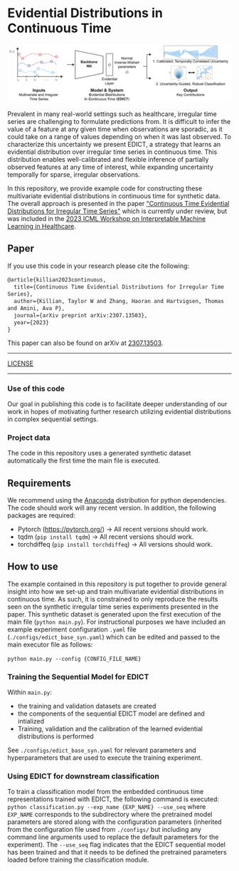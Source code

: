 # Evidential Distributions in Continuous Time

![Overview of the EDICT setting](./images/Overview.png)

Prevalent in many real-world settings such as healthcare, irregular time series are challenging to formulate predictions from. It is difficult to infer the value of a feature at any given time when observations are sporadic, as it could take on a range of values depending on when it was last observed. To characterize this uncertainty we present EDICT, a strategy that learns an evidential distribution over irregular time series in continuous time. This distribution enables well-calibrated and flexible inference of partially observed features at any time of interest, while expanding uncertainty temporally for sparse, irregular observations.

In this repository, we provide example code for constructing these multivariate evidential distributions in continuous time for synthetic data. The overall approach is presented in the paper ["Continuous Time Evidential Distributions for Irregular Time Series"](https://arxiv.org/abs/2307.13503) which is currently under review, but was included in the [2023 ICML Workshop on Interpretable Machine Learning in Healthcare](https://sites.google.com/view/imlh2023/home). 

## Paper
If you use this code in your research please cite the following:
```
@article{killian2023continuous,
  title={Continuous Time Evidential Distributions for Irregular Time Series},
  author={Killian, Taylor W and Zhang, Haoran and Hartvigsen, Thomas and Amini, Ava P},
  journal={arXiv preprint arXiv:2307.13503},
  year={2023}
}
```

This paper can also be found on arXiv at [2307.13503](https://arxiv.org/abs/2307.13503).

-----
[LICENSE](https://github.com/twkillian/EDICT/blob/master/LICENSE)

-----

### Use of this code 

Our goal in publishing this code is to facilitate deeper understanding of our work in hopes of motivating further research utilizing evidential distributions in complex sequential settings. 

### Project data 

The code in this repository uses a generated synthetic dataset automatically the first time the main file is executed. 

## Requirements

We recommend using the [Anaconda](https://docs.anaconda.com/anaconda/install/) distribution for python dependencies. The code should work will any recent version. In addition, the following packages are required:

- Pytorch (https://pytorch.org/) -> All recent versions should work.
- tqdm (`pip install tqdm`) -> All recent versions should work.
- torchdiffeq (`pip install torchdiffeq`) -> All versions should work. 

## How to use

The example contained in this repository is put together to provide general insight into how we set-up and train multivariate evidential distributions in continuous time. As such, it is constrained to only reproduce the results seen on the synthetic irregular time series experiments presented in the paper. This synthetic dataset is generated upon the first execution of the main file (`python main.py`). For instructional purposes we have included an example experiment configuration `.yaml` file (`./configs/edict_base_syn.yaml`) which can be edited and passed to the main executor file as follows: 

```python main.py --config {CONFIG_FILE_NAME}```

### Training the Sequential Model for EDICT

Within `main.py`:
 - the training and validation datasets are created
 - the components of the sequential EDICT model are defined and intialized
 - Training, validation and the calibration of the learned evidential distributions is performed

See `./configs/edict_base_syn.yaml` for relevant parameters and hyperparameters that are used to execute the training experiment.

### Using EDICT for downstream classification

To train a classification model from the embedded continuous time representations trained with EDICT, the following command is executed:
```python classification.py --exp_name {EXP_NAME} --use_seq```
where `EXP_NAME` corresponds to the subdirectory where the pretrained model parameters are stored along with the configuration parameters (inherited from the configuration file used from `./configs/` but including any command line arguments used to replace the default parameters for the experiment). The `--use_seq` flag indicates that the EDICT sequential model has been trained and that it needs to be defined the pretrained parameters loaded before training the classification module.
